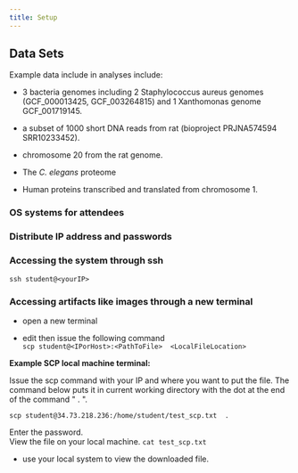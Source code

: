 ```yaml
---
title: Setup
---
```



## Data Sets


Example data include in analyses include:

- 3 bacteria genomes including 2 Staphylococcus aureus genomes (GCF_000013425, GCF_003264815) and 1 Xanthomonas genome GCF_001719145.

- a subset of 1000 short DNA reads from rat (bioproject PRJNA574594 SRR10233452).

- chromosome 20 from the rat genome.

- The *C. elegans* proteome

- Human proteins transcribed and translated from chromosome 1.

### OS systems for attendees


### Distribute IP address and passwords


### Accessing the system through ssh


```ssh student@<yourIP>```

### Accessing artifacts like images through a new terminal

- open a new terminal 

- edit then issue the following command  
```scp student@<IPorHost>:<PathToFile>  <LocalFileLocation>```

**Example SCP local machine terminal:**

Issue the scp command with your IP and where you want to put the file. The command below puts it in current working directory with the dot at the end of the command " . ".  

```scp student@34.73.218.236:/home/student/test_scp.txt  . ```

Enter the password.  
View the file on your local machine.
```cat test_scp.txt```

- use your local system to view the downloaded file. 

